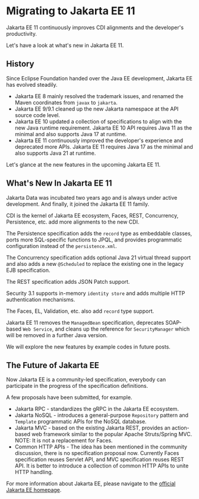 # Migrating to Jakarta EE 11

Jakarta EE 11 continuously improves CDI alignments and the developer's productivity.

Let's have a look at what's new in Jakarta EE 11.

## History 

Since Eclipse Foundation handed over the Java EE development, Jakarta EE has evolved steadily. 

 * Jakarta EE 8 mainly resolved the trademark issues, and renamed the Maven coordinates from `javax` to `jakarta`. 
 * Jakarta EE 9/9.1 cleaned up the new Jakarta namespace at the API source code level.
 * Jakarta EE 10 updated a collection of specifications to align with the new Java runtime requirement. Jakarta EE 10 API requires Java 11 as the minimal and also supports Java 17 at runtime.
 * Jakarta EE 11 continuously improved the developer's experience and deprecated more APIs. Jakarta EE 11 requires Java 17 as the minimal and also supports Java 21 at runtime.

Let's glance at the new features in the upcoming Jakarta EE 11. 

## What's New In Jakarta EE 11

Jakarta Data was incubated two years ago and is always under active development. And finally, it joined the Jakarta EE 11 family. 

CDI is the kernel of Jakarta EE ecosystem, Faces, REST, Concurrency, Persistence, etc. add more alignments to the new CDI.

The Persistence specification adds the `record` type as embeddable classes, ports more SQL-specific functions to JPQL, and provides programmatic configuration instead of the `persistence.xml`. 

The Concurrency specification adds optional Java 21 virtual thread support and also adds a new `@Scheduled` to replace the existing one in the legacy EJB specification.

The REST specification adds JSON Patch support.

Security 3.1 supports in-memory `identity store` and adds multiple HTTP authentication mechanisms.

The Faces, EL, Validation, etc. also add `record` type support. 

Jakarta EE 11 removes the `ManagedBean` specification, deprecates SOAP-based `Web Service`, and cleans up the reference for `SecurityManager` which will be removed in a further Java version.

We will explore the new features by example codes in future posts.

## The Future of Jakarta EE

Now Jakarta EE is a community-led specification, everybody can participate in the progress of the specification definitions.

A few proposals have been submitted, for example.

* Jakarta RPC  - standardizes the gRPC in the Jakarta EE ecosystem.
* Jakarta NoSQL  - introduces a general-purpose `Repository` pattern and `Template` programmatic APIs for the NoSQL database.
* Jakarta MVC - based on the existing Jakarta REST, provides an action-based web framework similar to the popular Apache Struts/Spring MVC. NOTE: It is not a replacement for Faces.
* Common HTTP APIs - The idea has been mentioned in the community discussion, there is no specification proposal now. Currently Faces specification reuses Servlet API, and MVC specification reuses REST API. It is better to introduce a collection of common HTTP APIs to unite HTTP handling. 

For more information about Jakarta EE, please navigate to the [official Jakarta EE homepage](https://jakarta.ee).
